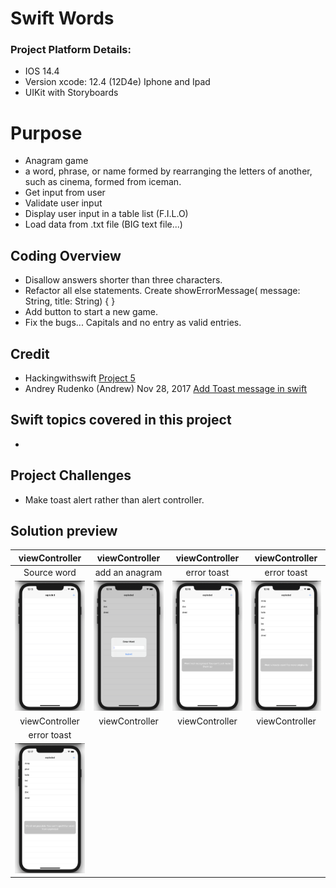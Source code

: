# Swift Words
### Project Platform Details:
* IOS 14.4
* Version xcode: 12.4 (12D4e) Iphone and Ipad
* UIKit with Storyboards

# Purpose
* Anagram game 
* a word, phrase, or name formed by rearranging the letters of another, such as cinema, formed from iceman.
* Get input from user
* Validate user input
* Display user input in a table list (F.I.L.O)
* Load data from .txt file (BIG text file...)
## Coding Overview
*  Disallow answers shorter than three characters.
*  Refactor all else statements. Create showErrorMessage( message: String, title: String) { }
*  Add button to start a new game. 
 * Fix the bugs... Capitals and no entry as valid entries.
## Credit
* Hackingwithswift [Project 5](https://www.hackingwithswift.com/100/27)
* Andrey Rudenko (Andrew) Nov 28, 2017 [Add Toast message in swift](https://stackoverflow.com/questions/31540375/how-to-toast-message-in-swift) 
## Swift topics covered in this project
* 
## Project Challenges
* Make toast alert rather than alert controller.
## Solution preview
| viewController | viewController | viewController | viewController |
| :---------------: | :---------------: | :---------------: | :---------------: |
| Source word   |  add an anagram | error toast  | error toast |
| <img src="https://github.com/benjkent/Hacking-with-swift-05-SwiftWords/blob/main/screenshots/anagram.png" > | <img src="https://github.com/benjkent/Hacking-with-swift-05-SwiftWords/blob/main/screenshots/EnterWord.png" > | <img src="https://github.com/benjkent/Hacking-with-swift-05-SwiftWords/blob/main/screenshots/Error1.png" > | <img src="https://github.com/benjkent/Hacking-with-swift-05-SwiftWords/blob/main/screenshots/Error2.png">  | 
| viewController | viewController | viewController | viewController | 
| error toast |  |  |  | 
| <img src="https://github.com/benjkent/Hacking-with-swift-05-SwiftWords/blob/main/screenshots/Error3.png" > |  |  |  |


